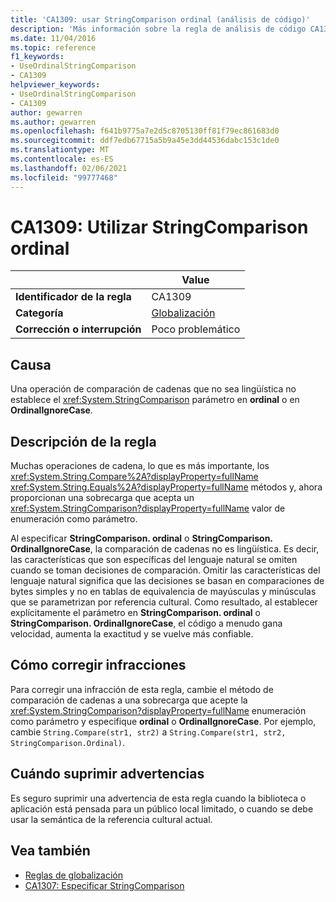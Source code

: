 ```yaml
---
title: 'CA1309: usar StringComparison ordinal (análisis de código)'
description: 'Más información sobre la regla de análisis de código CA1309: Use el ordinal ordinal'
ms.date: 11/04/2016
ms.topic: reference
f1_keywords:
- UseOrdinalStringComparison
- CA1309
helpviewer_keywords:
- UseOrdinalStringComparison
- CA1309
author: gewarren
ms.author: gewarren
ms.openlocfilehash: f641b9775a7e2d5c8705130ff81f79ec861683d0
ms.sourcegitcommit: ddf7edb67715a5b9a45e3dd44536dabc153c1de0
ms.translationtype: MT
ms.contentlocale: es-ES
ms.lasthandoff: 02/06/2021
ms.locfileid: "99777468"
---
```

# <a name="ca1309-use-ordinal-stringcomparison"></a>CA1309: Utilizar StringComparison ordinal

|                                     | Value                                      |
|-------------------------------------|--------------------------------------------|
| **Identificador de la regla**                         | CA1309                                     |
| **Categoría**                        | [Globalización](globalization-warnings.md) |
| **Corrección o interrupción** | Poco problemático                               |

## <a name="cause"></a>Causa

Una operación de comparación de cadenas que no sea lingüística no establece el <xref:System.StringComparison> parámetro en **ordinal** o en **OrdinalIgnoreCase**.

## <a name="rule-description"></a>Descripción de la regla

Muchas operaciones de cadena, lo que es más importante, los <xref:System.String.Compare%2A?displayProperty=fullName> <xref:System.String.Equals%2A?displayProperty=fullName> métodos y, ahora proporcionan una sobrecarga que acepta un <xref:System.StringComparison?displayProperty=fullName> valor de enumeración como parámetro.

Al especificar **StringComparison. ordinal** o **StringComparison. OrdinalIgnoreCase**, la comparación de cadenas no es lingüística. Es decir, las características que son específicas del lenguaje natural se omiten cuando se toman decisiones de comparación. Omitir las características del lenguaje natural significa que las decisiones se basan en comparaciones de bytes simples y no en tablas de equivalencia de mayúsculas y minúsculas que se parametrizan por referencia cultural. Como resultado, al establecer explícitamente el parámetro en **StringComparison. ordinal** o **StringComparison. OrdinalIgnoreCase**, el código a menudo gana velocidad, aumenta la exactitud y se vuelve más confiable.

## <a name="how-to-fix-violations"></a>Cómo corregir infracciones

Para corregir una infracción de esta regla, cambie el método de comparación de cadenas a una sobrecarga que acepte la <xref:System.StringComparison?displayProperty=fullName> enumeración como parámetro y especifique **ordinal** o **OrdinalIgnoreCase**. Por ejemplo, cambie `String.Compare(str1, str2)` a `String.Compare(str1, str2, StringComparison.Ordinal)`.

## <a name="when-to-suppress-warnings"></a>Cuándo suprimir advertencias

Es seguro suprimir una advertencia de esta regla cuando la biblioteca o aplicación está pensada para un público local limitado, o cuando se debe usar la semántica de la referencia cultural actual.

## <a name="see-also"></a>Vea también

- [Reglas de globalización](globalization-warnings.md)
- [CA1307: Especificar StringComparison](ca1307.md)
